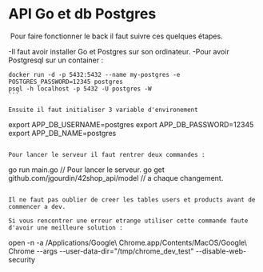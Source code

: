 # API Go et db Postgres
​
​Pour faire fonctionner le back il faut suivre ces quelques étapes.

-Il faut avoir installer Go et Postgres sur son ordinateur.
-Pour avoir Postgresql sur un container :
````
docker run -d -p 5432:5432 --name my-postgres -e POSTGRES_PASSWORD=12345 postgres
psql -h localhost -p 5432 -U postgres -W
```

Ensuite il faut initialiser 3 variable d'environement
````
export APP_DB_USERNAME=postgres
export APP_DB_PASSWORD=12345
export APP_DB_NAME=postgres​
```

Pour lancer le serveur il faut rentrer deux commandes : 
````
go run main.go // Pour lancer le serveur.
go get github.com/jgourdin/42shop_api/model // a chaque changement.

```

Il ne faut pas oublier de creer les tables users et products avant de commencer a dev.

Si vous rencontrer une erreur etrange utiliser cette commande faute d'avoir une meilleure solution :
```
open -n -a /Applications/Google\ Chrome.app/Contents/MacOS/Google\ Chrome --args --user-data-dir="/tmp/chrome_dev_test" --disable-web-security
```